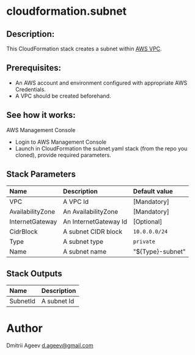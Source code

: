 cloudformation.subnet
=====================


## Description:

This CloudFormation stack creates a subnet within [AWS VPC](https://aws.amazon.com/vpc/).

## Prerequisites:

* An AWS account and environment configured with appropriate AWS Credentials.
* A VPC should be created beforehand.

## See how it works:

AWS Management Console

* Login to AWS Management Console
* Launch in CloudFormation the subnet.yaml stack (from the repo you cloned), provide required parameters.


Stack Parameters
----------------
| Name                 | Description                 | Default value    |
|:---------------------|:----------------------------|:-----------------|
| VPC                  | A VPC Id                    | [Mandatory]      |
| AvailabilityZone     | An AvailabilityZone         | [Mandatory]      |
| InternetGateway      | An InternetGateway Id       | [Optional]       |
| CidrBlock            | A subnet CIDR block         | `10.0.0.0/24`    |
| Type                 | A subnet type               | `private`        |
| Name                 | A subnet name               | "${Type}-subnet" |


Stack Outputs
-------------
| Name           | Description                  |
|:---------------|:-----------------------------|
| SubnetId       | A subnet Id                  |


# Author
Dmitrii Ageev <d.ageev@gmail.com>

